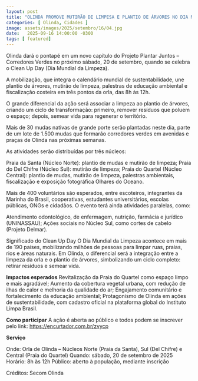 ```yaml
---
layout: post
title: "OLINDA PROMOVE MUTIRÃO DE LIMPESA E PLANTIO DE ÁRVORES NO DIA MUNDIAL DA LIMPEZA"
categories: [ Olinda, Cidades ]
image: assets/images/2025/setembro/16/04.jpg
date:   2025-09-16 14:00:00 -0300
tags: [ featured]
---
```

Olinda dará o pontapé em um novo capítulo do Projeto Plantar Juntos – Corredores Verdes no próximo sábado, 20 de setembro, quando se celebra o Clean Up Day (Dia Mundial da Limpeza). 

A mobilização, que integra o calendário mundial de sustentabilidade, une plantio de árvores, mutirão de limpeza, palestras de educação ambiental e fiscalização costeira em três pontos da orla, das 8h às 12h.

O grande diferencial da ação será associar a limpeza ao plantio de árvores, criando um ciclo de transformação: primeiro, remover resíduos que poluem o espaço; depois, semear vida para regenerar o território. 

Mais de 30 mudas nativas de grande porte serão plantadas neste dia, parte de um lote de 1.500 mudas que formarão corredores verdes em avenidas e praças de Olinda nas próximas semanas.

As atividades serão distribuídas por três núcleos:

Praia da Santa (Núcleo Norte): plantio de mudas e mutirão de limpeza; Praia do Del Chifre (Núcleo Sul): mutirão de limpeza; Praia do Quartel (Núcleo Central): plantio de mudas, mutirão de limpeza, palestras ambientais, fiscalização e exposição fotográfica Olhares do Oceano.

Mais de 400 voluntários são esperados, entre escoteiros, integrantes da Marinha do Brasil, cooperativas, estudantes universitários, escolas públicas, ONGs e cidadãos. O evento terá ainda atividades paralelas, como:

Atendimento odontológico, de enfermagem, nutrição, farmácia e jurídico (UNINASSAU);
Ações sociais no Núcleo Sul, como cortes de cabelo (Projeto Delmar).

Significado do Clean Up Day
O Dia Mundial da Limpeza acontece em mais de 190 países, mobilizando milhões de pessoas para limpar ruas, praias, rios e áreas naturais. Em Olinda, o diferencial será a integração entre a limpeza da orla e o plantio de árvores, simbolizando um ciclo completo: retirar resíduos e semear vida.

**Impactos esperados**
Revitalização da Praia do Quartel como espaço limpo e mais agradável; Aumento da cobertura vegetal urbana, com redução de ilhas de calor e melhoria da qualidade do ar;
Engajamento comunitário e fortalecimento da educação ambiental; Protagonismo de Olinda em ações de sustentabilidade, com cadastro oficial na plataforma global do Instituto Limpa Brasil.

**Como participar**
A ação é aberta ao público e todos podem se inscrever pelo link: https://encurtador.com.br/zvycp 

**Serviço**

Onde: Orla de Olinda – Núcleos Norte (Praia da Santa), Sul (Del Chifre) e Central (Praia do Quartel)
Quando: sábado, 20 de setembro de 2025
Horário: 8h às 12h
Público: aberto à população, mediante inscrição

Créditos: Secom Olinda